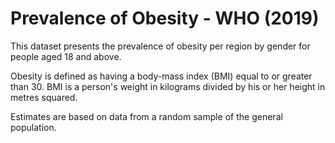 # Prevalence of Obesity - WHO (2019)

This dataset presents the prevalence of obesity per region by gender for people aged 18 and above.

Obesity is defined as having a body-mass index (BMI) equal to or greater than 30. BMI is a person's weight in kilograms divided by his or her height in metres squared.

Estimates are based on data from a random sample of the general population.